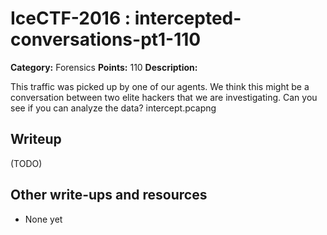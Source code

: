 # IceCTF-2016 : intercepted-conversations-pt1-110

**Category:** Forensics
**Points:** 110
**Description:**

This traffic was picked up by one of our agents. We think this might be a conversation between two elite hackers that we are investigating. Can you see if you can analyze the data? intercept.pcapng

## Writeup

(TODO)

## Other write-ups and resources

* None yet